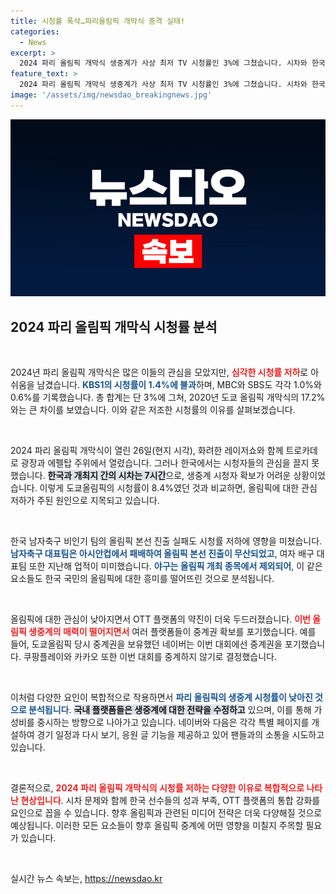 ```yaml
---
title: 시청률 폭삭…파리올림픽 개막식 충격 실태!
categories:
  - News
excerpt: >
  2024 파리 올림픽 개막식 생중계가 사상 최저 TV 시청률인 3%에 그쳤습니다. 시차와 한국 선수들의 부진이 주된 원인으로 지목되며, OTT의 영향력도 무시할 수 없는 상황입니다. 과연 성공적인 올림픽 중계는 가능할까요?
feature_text: >
  2024 파리 올림픽 개막식 생중계가 사상 최저 TV 시청률인 3%에 그쳤습니다. 시차와 한국 선수들의 부진이 주된 원인으로 지목되며, OTT의 영향력도 무시할 수 없는 상황입니다. 과연 성공적인 올림픽 중계는 가능할까요?
image: '/assets/img/newsdao_breakingnews.jpg'
---
```


<p><img src="/assets/img/newsdao_breakingnews.jpg" alt="firstkoreanews 속보" /></p>

<h2 data-ke-size="size26">2024 파리 올림픽 개막식 시청률 분석</h2>

<p data-ke-size="size16">&nbsp;</p>

<p>2024년 파리 올림픽 개막식은 많은 이들의 관심을 모았지만, <b><span style="color: #ee2323;">심각한 시청률 저하</span></b>로 아쉬움을 남겼습니다. <b><span style="color: #1a5490;">KBS1의 시청률이 1.4%에 불과</span></b>하며, MBC와 SBS도 각각 1.0%와 0.6%를 기록했습니다. 총 합계는 단 3%에 그쳐, 2020년 도쿄 올림픽 개막식의 17.2%와는 큰 차이를 보였습니다. 이와 같은 저조한 시청률의 이유를 살펴보겠습니다.</p>

<p data-ke-size="size16">&nbsp;</p>

<p>2024 파리 올림픽 개막식이 열린 26일(현지 시각), 화려한 레이저쇼와 함께 트로카데로 광장과 에펠탑 주위에서 열렸습니다. 그러나 한국에서는 시청자들의 관심을 끌지 못했습니다. <b><span style="background-color: #21538527;">한국과 개최지 간의 시차는 7시간</span></b>으로, 생중계 시청자 확보가 어려운 상황이었습니다. 이렇게 도쿄올림픽의 시청률이 8.4%였던 것과 비교하면, 올림픽에 대한 관심 저하가 주된 원인으로 지목되고 있습니다.</p>

<p data-ke-size="size16">&nbsp;</p>

<p>한국 남자축구 비인기 팀의 올림픽 본선 진출 실패도 시청률 저하에 영향을 미쳤습니다. <b><span style="color: #1a5490;">남자축구 대표팀은 아시안컵에서 패배하여 올림픽 본선 진출이 무산되었고</span></b>, 여자 배구 대표팀 또한 지난해 업적이 미미했습니다. <b><span style="color: #1a5490;">야구는 올림픽 개최 종목에서 제외되어</span></b>, 이 같은 요소들도 한국 국민의 올림픽에 대한 흥미를 떨어뜨린 것으로 분석됩니다.</p>

<p data-ke-size="size16">&nbsp;</p>

<p>올림픽에 대한 관심이 낮아지면서 OTT 플랫폼의 약진이 더욱 두드러졌습니다. <b><span style="color: #ee2323;">이번 올림픽 생중계의 매력이 떨어지면서</span></b> 여러 플랫폼들이 중계권 확보를 포기했습니다. 예를 들어, 도쿄올림픽 당시 중계권을 보유했던 네이버는 이번 대회에선 중계권을 포기했습니다. 쿠팡플레이와 카카오 또한 이번 대회를 중계하지 않기로 결정했습니다.</p>

<p data-ke-size="size16">&nbsp;</p>

<p>이처럼 다양한 요인이 복합적으로 작용하면서 <b><span style="color: #1a5490;">파리 올림픽의 생중계 시청률이 낮아진 것으로 분석됩니다</span></b>. <b><span style="background-color: #21538527;">국내 플랫폼들은 생중계에 대한 전략을 수정하고</span></b> 있으며, 이를 통해 가성비를 중시하는 방향으로 나아가고 있습니다. 네이버와 다음은 각각 특별 페이지를 개설하여 경기 일정과 다시 보기, 응원 글 기능을 제공하고 있어 팬들과의 소통을 시도하고 있습니다.</p>

<p data-ke-size="size16">&nbsp;</p>

<p>결론적으로, <b><span style="color: #ee2323;">2024 파리 올림픽 개막식의 시청률 저하는 다양한 이유로 복합적으로 나타난 현상입니다</span></b>. 시차 문제와 함께 한국 선수들의 성과 부족, OTT 플랫폼의 통합 강화를 요인으로 꼽을 수 있습니다. 향후 올림픽과 관련된 미디어 전략은 더욱 다양해질 것으로 예상됩니다. 이러한 모든 요소들이 향후 올림픽 중계에 어떤 영향을 미칠지 주목할 필요가 있습니다.</p>

<p data-ke-size="size16">&nbsp;</p>
실시간 뉴스 속보는, <a href="https://newsdao.kr" rel="dofollow">https://newsdao.kr</a>


